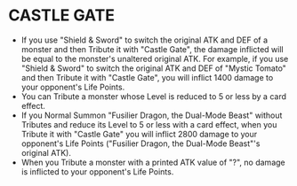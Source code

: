 
# CASTLE GATE

*   If you use "Shield & Sword" to switch the original ATK and DEF of a monster and then Tribute it with "Castle Gate", the damage inflicted will be equal to the monster's unaltered original ATK. For example, if you use "Shield & Sword" to switch the original ATK and DEF of "Mystic Tomato" and then Tribute it with "Castle Gate", you will inflict 1400 damage to your opponent's Life Points.
*   You can Tribute a monster whose Level is reduced to 5 or less by a card effect.
*   If you Normal Summon "Fusilier Dragon, the Dual-Mode Beast" without Tributes and reduce its Level to 5 or less with a card effect, when you Tribute it with "Castle Gate" you will inflict 2800 damage to your opponent's Life Points ("Fusilier Dragon, the Dual-Mode Beast"'s original ATK).
*   When you Tribute a monster with a printed ATK value of "?", no damage is inflicted to your opponent's Life Points.

  